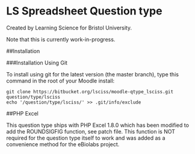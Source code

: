 # LS Spreadsheet Question type

Created by Learning Science for Bristol University.

Note that this is currently work-in-progress.


##Installation

###Installation Using Git 

To install using git for the latest version (the master branch), type this command in the
root of your Moodle install:

    git clone https://bitbucket.org/lsciss/moodle-qtype_lsciss.git question/type/lsciss
    echo '/question/type/lsciss/' >> .git/info/exclude


##PHP Excel

This question type ships with PHP Excel 1.8.0 which has been modified to add the ROUNDSIGFIG function, see patch file.  This function is NOT required for the question type itself to work and was added as a convenience method for the eBiolabs project.